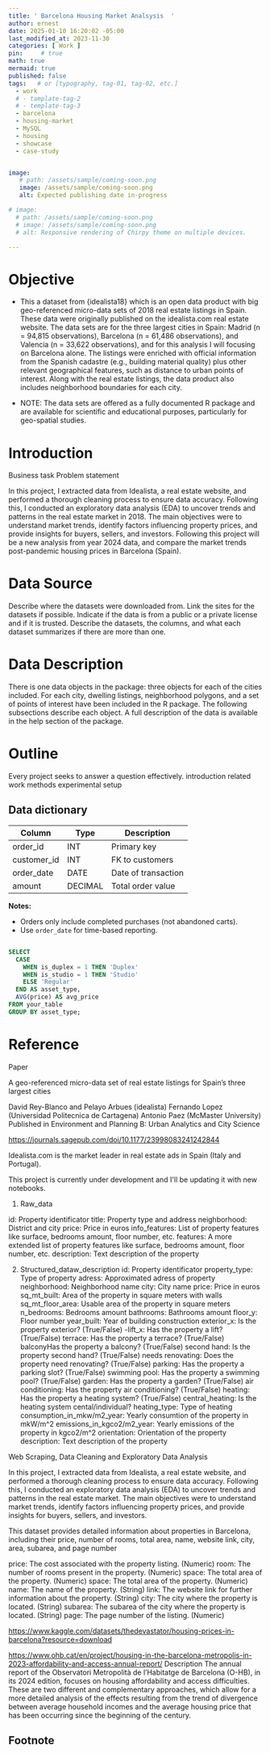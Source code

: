 ```yaml
---
title: ' Barcelona Housing Market Analsysis  '
author: ernest
date: 2025-01-10 16:20:02 -05:00
last_modified_at: 2023-11-30
categories: [ Work ]
pin:     # true
math: true
mermaid: true
published: false
tags:   # or [typography, tag-01, tag-02, etc.]
  - work
  # - tamplate-tag-2
  # - template-tag-3
  - barcelona
  - housing-market
  - MySQL
  - housing
  - showcase
  - case-study


image: 
   # path: /assets/sample/coming-soon.png
   image: /assets/sample/coming-soon.png
   alt: Expected publishing date in-progress

# image: 
  # path: /assets/sample/coming-soon.png
  # image: /assets/sample/coming-soon.png
  # alt: Responsive rendering of Chirpy theme on multiple devices.

---
```




# Objective

- This a dataset from {idealista18} which is an open data product with big geo-referenced micro-data sets of 2018 real estate listings in Spain. These data were originally published on the idealista.com real estate website. The data sets are for the three largest cities in Spain: Madrid (n = 94,815 observations), Barcelona (n = 61,486 observations), and Valencia (n = 33,622 observations), and for this analysis I will focusing on Barcelona alone. 
The listings were enriched with official information from the Spanish cadastre (e.g., building material quality) plus other relevant geographical features, such as distance to urban points of interest. Along with the real estate listings, the data product also includes neighborhood boundaries for each city. 

- NOTE: 
The data sets are offered as a fully documented R package and are available for scientific and educational purposes, particularly for geo-spatial studies.


# Introduction 
  Business task
  Problem statement


In this project, I extracted data from Idealista, a real estate website, and performed a thorough cleaning process to ensure data accuracy. Following this, I conducted an exploratory data analysis (EDA) to uncover trends and patterns in the real estate market in 2018. The main objectives were to understand market trends, identify factors influencing property prices, and provide insights for buyers, sellers, and investors. 
Following this project will be a new analysis from year 2024 data, and compare the market trends post-pandemic housing prices in Barcelona (Spain).




# Data Source
   Describe where the datasets were downloaded from.
    Link the sites for the datasets if possible.
    Indicate if the data is from a public or a private license and if it is trusted.
    Describe the datasets, the columns, and what each dataset summarizes if there are more than one.


# Data Description

There is one data objects in the package: three objects for each of the cities included. For each city, dwelling listings, neighborhood polygons, and a set of points of interest have been included in the R package. The following subsections describe each object. A full description of the data is available in the help section of the package.






# Outline
  Every project seeks to answer a question effectively. 
    introduction
    related work
    methods
    experimental setup





## Data dictionary 



| Column       | Type     | Description                       |
|--------------|----------|-----------------------------------|
| order_id     | INT      | Primary key                       |
| customer_id  | INT      | FK to customers                   |
| order_date   | DATE     | Date of transaction               |
| amount       | DECIMAL  | Total order value                 |

**Notes:**
- Orders only include completed purchases (not abandoned carts).
- Use `order_date` for time-based reporting.




```sql

SELECT 
  CASE 
    WHEN is_duplex = 1 THEN 'Duplex'
    WHEN is_studio = 1 THEN 'Studio'
    ELSE 'Regular'
  END AS asset_type,
  AVG(price) AS avg_price
FROM your_table
GROUP BY asset_type;

```




# Reference


Paper

A geo-referenced micro-data set of real estate listings for Spain’s three largest cities

David Rey-Blanco and Pelayo Arbues (idealista)
Fernando Lopez (Universidad Politecnica de Cartagena)
Antonio Paez (McMaster University)
Published in Environment and Planning B: Urban Analytics and City Science




https://journals.sagepub.com/doi/10.1177/23998083241242844

Idealista.com is the market leader in real estate ads in Spain (Italy and Portugal).


This project is currently under development and I'll be updating it with new notebooks.

1. Raw_data

id: Property identificator
title: Property type and address
neighborhood: District and city
price: Price in euros
info_features: List of property features like surface, bedrooms amount, floor number, etc.
features: A more extended list of property features like surface, bedrooms amount, floor number, etc.
description: Text description of the property

2. Structured_dataw_description
id: Property identificator
property_type: Type of property
adress: Approximated adress of property
neighborhood: Neighborhood name
city: City name
price: Price in euros
sq_mt_built: Area of the property in square meters with walls
sq_mt_floor_area: Usable area of the property in square meters
n_bedrooms: Bedrooms amount
bathrooms: Bathrooms amount
floor_y: Floor number
year_built: Year of building construction
exterior_x: Is the property exterior? (True/False)
-lift_x: Has the property a lift? (True/False)
terrace: Has the property a terrace? (True/False)
balconyHas the property a balcony? (True/False)
second hand: Is the property second hand? (True/False)
needs renovating: Does the property need renovating? (True/False)
parking: Has the property a parking slot? (True/False)
swimming pool: Has the property a swimming pool? (True/False)
garden: Has the property a garden? (True/False)
air conditioning: Has the property air conditioning? (True/False)
heating: Has the property a heating system? (True/False)
central_heating: Is the heating system cental/individual?
heating_type: Type of heating
consumption_in_mkw/m2_year: Yearly consumtion of the property in mkW/m^2
emissions_in_kgco2/m2_year: Yearly emissions of the property in kgco2/m^2
orientation: Orientation of the property
description: Text description of the property




Web Scraping, Data Cleaning and Exploratory Data Analysis

In this project, I extracted data from Idealista, a real estate website, and performed a thorough cleaning process to ensure data accuracy. Following this, I conducted an exploratory data analysis (EDA) to uncover trends and patterns in the real estate market. The main objectives were to understand market trends, identify factors influencing property prices, and provide insights for buyers, sellers, and investors.




This dataset provides detailed information about properties in Barcelona, including their price, number of rooms, total area, name, website link, city, area, subarea, and page number

price: The cost associated with the property listing. (Numeric)
room: The number of rooms present in the property. (Numeric)
space: The total area of the property. (Numeric)
space: The total area of the property. (Numeric)
name: The name of the property. (String)
link: The website link for further information about the property. (String)
city: The city where the property is located. (String)
subarea: The subarea of the city where the property is located. (String)
page: The page number of the listing. (Numeric)



https://www.kaggle.com/datasets/thedevastator/housing-prices-in-barcelona?resource=download


https://www.ohb.cat/en/project/housing-in-the-barcelona-metropolis-in-2023-affordability-and-access-annual-report/
Description
The annual report of the Observatori Metropolità de l’Habitatge de Barcelona (O-HB), in its 2024 edition, focuses on housing affordability and access difficulties. These are two different and complementary approaches, which allow for a more detailed analysis of the effects resulting from the trend of divergence between average household incomes and the average housing price that has been occurring since the beginning of the century.





## Footnote

[^1]: The footnote source






<!-- 


To generate the full SQL queries in an editable format using ChatGPT canvas, you'll need to **log in to ChatGPT**. Once logged in, you can use canvas to work interactively with SQL, Python, and more.

In the meantime, I’ll start by listing the full SQL queries for your 20 questions right here:

---

### 🟢 Beginner-Level SQL Queries

1. **Average unit price of all assets**

```sql
SELECT AVG(unit_price) AS avg_unit_price FROM your_table;
```

2. **Number of assets with a garden**

```sql
SELECT COUNT(*) AS garden_assets FROM your_table WHERE has_garden = 1;
```

3. **Distinct number of rooms available**

```sql
SELECT DISTINCT room_number FROM your_table ORDER BY room_number;
```

4. **Average construction area for assets with a patio**

```sql
SELECT AVG(contruction_area) AS avg_area_with_patio FROM your_table WHERE has_patio = 1;
```

5. **Number of studios or top-floor properties**

```sql
SELECT COUNT(*) AS count_studios_or_topfloor FROM your_table WHERE is_studio = 1 OR is_top_floor = 1;
```

---

### 🟡 Intermediate-Level SQL Queries

6. **Average price per number of rooms**

```sql
SELECT room_number, AVG(price) AS avg_price FROM your_table GROUP BY room_number;
```

7. **Most common orientation**

```sql
SELECT 'North' AS orientation, COUNT(*) FROM your_table WHERE has_north_orientation = 1
UNION ALL
SELECT 'South', COUNT(*) FROM your_table WHERE has_south_orientation = 1
UNION ALL
SELECT 'East', COUNT(*) FROM your_table WHERE has_easth_orientation = 1
UNION ALL
SELECT 'West', COUNT(*) FROM your_table WHERE has_west_orientation = 1
ORDER BY COUNT(*) DESC;
```

8. **Asset distribution by location**

```sql
SELECT flat_location_id, COUNT(*) AS asset_count FROM your_table GROUP BY flat_location_id;
```

9. **Average subway distance for assets with elevators**

```sql
SELECT AVG(distance_subway) AS avg_distance_subway FROM your_table WHERE has_elevator = 1;
```

10. **Construction year with highest average asset price**

```sql
SELECT construction_year, AVG(price) AS avg_price 
FROM your_table 
GROUP BY construction_year 
ORDER BY avg_price DESC 
LIMIT 1;
```

11. **Average unit price by bathroom count**

```sql
SELECT bath_number, AVG(unit_price) AS avg_unit_price 
FROM your_table 
GROUP BY bath_number;
```

12. **Average city center distance for assets with pool and AC**

```sql
SELECT AVG(distance_citycenter) AS avg_distance 
FROM your_table 
WHERE has_swimmingpool = 1 AND has_AC = 1;
```

13. **Average price by doorman presence**

```sql
SELECT has_doorman, AVG(price) AS avg_price 
FROM your_table 
GROUP BY has_doorman;
```

---

### 🔴 Advanced-Level SQL Queries

14. **Asset with highest price per square meter**

```sql
SELECT asset_id, price / contruction_area AS price_per_sqm 
FROM your_table 
ORDER BY price_per_sqm DESC 
LIMIT 1;
```

15. **Most common orientation combinations**

```sql
SELECT has_north_orientation, has_south_orientation, has_easth_orientation, has_west_orientation, COUNT(*) AS count
FROM your_table
GROUP BY has_north_orientation, has_south_orientation, has_easth_orientation, has_west_orientation
ORDER BY count DESC;
```

16. **Correlation prep: floor cleanliness vs unit price**

```sql
SELECT floor_clean, unit_price FROM your_table;
```

> Export this data for correlation analysis in Python, Excel, or another tool.

17. **Compare prices: duplex vs studio vs others**

```sql
SELECT 
  CASE 
    WHEN is_duplex = 1 THEN 'Duplex'
    WHEN is_studio = 1 THEN 'Studio'
    ELSE 'Regular'
  END AS asset_type,
  AVG(price) AS avg_price
FROM your_table
GROUP BY asset_type;
```

18. **Top 5 flat locations by price per sqm**

```sql
SELECT flat_location_id, AVG(price / contruction_area) AS avg_price_per_sqm
FROM your_table
GROUP BY flat_location_id
ORDER BY avg_price_per_sqm DESC
LIMIT 5;
```

19. **Compare new vs old buildings**

```sql
SELECT 
  CASE 
    WHEN construction_year >= YEAR(CURDATE()) - 10 THEN 'New'
    ELSE 'Old'
  END AS age_group,
  AVG(price) AS avg_price
FROM your_table
GROUP BY age_group;
```

20. **Most common amenities in top-floor flats with elevator and AC**

```sql
SELECT amenities, COUNT(*) AS count
FROM your_table
WHERE is_top_floor = 1 AND has_elevator = 1 AND has_AC = 1
GROUP BY amenities
ORDER BY count DESC;
```

---

Let me know if you'd like these as a downloadable file (e.g. `.sql` or `.csv`) or organized into a reporting dashboard!



===


Absolutely! Here's a list of **20 questions** designed to extract **insights** from your MySQL dataset, using the columns you listed. They’re grouped by **difficulty level**: beginner, intermediate, and advanced.

---

## 🟢 Beginner-Level Questions (Basic SELECTs, COUNTs, and AVG)

1. **What is the average unit price of all assets?**
   → `AVG(unit_price)`

2. **How many assets have a garden?**
   → `COUNT(*) WHERE has_garden = 1`

3. **List the distinct number of rooms available in the dataset.**
   → `SELECT DISTINCT room_number`

4. **What is the average construction area of assets that include a patio?**
   → `AVG(contruction_area) WHERE has_patio = 1`

5. **How many assets are studios or top-floor properties?**
   → `WHERE is_studio = 1 OR is_top_floor = 1`

---

## 🟡 Intermediate-Level Questions (Aggregations, GROUP BYs, Filters)

6. **What is the average price per number of rooms?**
   → `GROUP BY room_number`

7. **Which orientation is the most common among the assets?**
   → Count combinations or sum boolean columns like `has_north_orientation`, etc.

8. **What is the distribution of asset types across different flat locations?**
   → `GROUP BY flat_location_id`

9. **What is the average distance to the subway for assets with elevators?**
   → `AVG(distance_subway) WHERE has_elevator = 1`

10. **Which construction year has the highest average asset price?**
    → `GROUP BY construction_year ORDER BY AVG(price) DESC`

11. **How does average unit price vary by number of bathrooms?**
    → `GROUP BY bath_number`

12. **What is the average distance to the city center for assets with swimming pools and AC?**
    → `WHERE has_swimmingpool = 1 AND has_AC = 1`

13. **Find the average price of assets with and without a doorman.**
    → `GROUP BY has_doorman`

---

## 🔴 Advanced-Level Questions (Joins, Subqueries, Complex Conditions)

14. **Which asset has the highest unit price per square meter?**
    → `unit_price / contruction_area` with `ORDER BY` and `LIMIT 1`

15. **Which combinations of orientation (e.g., north & east) are most common?**
    → Use `GROUP BY` on multiple `has_*_orientation` columns.

16. **Is there a correlation between floor cleanliness and unit price?**
    → This would involve `SELECT floor_clean, unit_price` for analysis in a BI tool or statistical software.

17. **How does average price vary for duplexes vs studios vs regular flats?**
    → `CASE WHEN is_duplex = 1 THEN 'Duplex' ...` and `GROUP BY`

18. **Find the top 5 flat locations by average price per square meter.**
    → `GROUP BY flat_location_id ORDER BY AVG(unit_price / contruction_area) DESC LIMIT 5`

19. **Compare asset prices for newly constructed buildings (past 10 years) vs older ones.**
    → Use `construction_year >= YEAR(CURDATE()) - 10`

20. **Which amenities are most common among top-floor flats with elevators and AC?**
    → `WHERE is_top_floor = 1 AND has_elevator = 1 AND has_AC = 1` then analyze `amenities`

---

Would you like these written as full SQL queries too? Or organized into a spreadsheet-style template for an analytics project?


===

> All content provided is for informational purposes only and shown case studies examples for open source data resources. The articles, notes and case study on this website are my own the way on seen opportunities and problem-solving but don’t necessarily represent the positions, strategies, or opinions of my past or current employer or its subsidiaries. I make no representations as to the accuracy or completeness of any information found here or by following any links. I will not be liable for any errors or omissions in this information nor for the availability of this information. I will not be liable for any losses, injuries, or damages from the display or use of this information.
{: .prompt-info }

> All statements are my own, and do not necessarily reflect the opinion(s) of the past or current employer, or previous or current educational institution. The information contained in this report/article/note is meant for the purposes of information only and is not intended to be investment, legal, tax or other advice, nor is it intended to be relied upon in making an investment or other decision. This information provided with my own understanding which the authors and publishers are not providing advice on legal, economic, investment or other professional issues and services. 
{: .prompt-info }


## Explain the why I worked in this problem.


1. Introduction
  Business task
  Probleme statement

2. Data sources
  In this section, you will describe all the datasets you are using. Use the following format:
    Describe where the datasets were downloaded from.
    Link the sites for the datasets if possible.
    Indicate if the data is from a public or a private license and if it is trusted.
    Describe the datasets, the columns, and what each dataset summarizes if there are more than one.

3. Documentation of cleaning and manipulation

4. Summary of data analysis
5. Key visualization and findings
  Make sure to list the key findings from the analysis that we did in the step earlier, list them out in layman's terms, and remember that the people you are presenting to will not be data analysts so make it as plain as day.
6. Recommendations
  Here, you will provide high-level recommendations from the key findings, make sure they align with the goal and business task you were given, and also answer the problem statement of the project.

STATISTICAL Problem
PLAN
  What specific statistical operations does this problem call for?
SOLVE
  Make the graphs and carry out the calculation needed for this problem
CONCLUDE
  Give the practical conclusion in the setting of the real-world problem


CONFIDENCE intervals
STATE

PLAN

SOLVE

CONCLUDE



TEST OF SIGNIFICANCE
STATE
  What is the practical question that requires a statistical test?

PLAN
  Identify the parameter, state null and alternative hypotheses, and choose the type of test that fits the situation.

SOLVE
  Carry out the test in three phases:
      1. Check the conditions for the test you plan to use
      2. Calculate the test statistic
      3. Find the p-value

CONCLUDE
  Return to the practical question to describe the results in this settings




<!-- 

> DISCLAIMER
- The information contained in this report/article/note is meant for the purposes of information only and is not intended to be investment, legal, tax or other advice, nor is it intended to be relied upon in making an investment or other decision. This report is provided with the understanding that the authors and publishers are not providing advice on legal, economic, investment or other professional issues and services. 
- I am not responsible for the content of websites and information resources that may be referenced in the report. The access provided to these sites or the provision of such information resources does not constitute an endorsement by myself. of the information contained therein. However, unless expressly stated otherwise, the opinions, recommendations, findings, interpretations and conclusions expressed in this report represent the views of myself. 
- The inclusion of company examples does not in any way constitute an endorsement of these organisations by myself or the signatories to the Principles for Responsible Investment. While I have endeavoured to ensure that the information contained in this report has been obtained from reliable and up-to-date sources, the changing nature of statistics, laws, rules and regulations may result in delays, omissions or inaccuracies in information contained in this report. I am not responsible for any errors or omissions, or for any decision made or action taken based on information contained in this report, or for any loss or damage arising from or caused by such decision or action. All information in this report is provided “as-is”, with no guarantee of completeness, accuracy, timeliness or of the results obtained from the use of this information, and without warranty of any kind, expressed or implied.
{: .prompt-info }


-->




